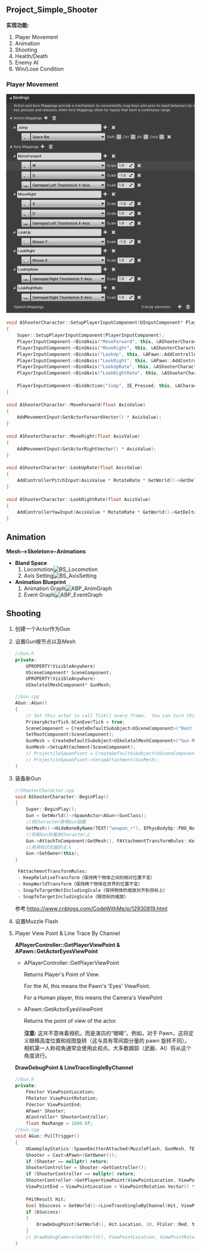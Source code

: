 ## Project_Simple_Shooter
**实现功能:**

1. Player Movement
2. Animation
3. Shooting
4. Health/Death
5. Enemy AI
6. Win/Lose Condition
   
### Player Movement

![InputSetting](https://raw.githubusercontent.com/Scorpiorl/Project_SimpleShooter/master/README_PICTURE/InputSetting_AddGamePad.png)

```C++
void AShooterCharacter::SetupPlayerInputComponent(UInputComponent* PlayerInputComponent)
{
	Super::SetupPlayerInputComponent(PlayerInputComponent);
	PlayerInputComponent->BindAxis("MoveForward", this, &AShooterCharacter::MoveForward);
	PlayerInputComponent->BindAxis("MoveRight", this, &AShooterCharacter::MoveRight);
	PlayerInputComponent->BindAxis("LookUp", this, &APawn::AddControllerPitchInput);
	PlayerInputComponent->BindAxis("LookRight", this, &APawn::AddControllerYawInput);
	PlayerInputComponent->BindAxis("LookUpRate", this, &AShooterCharacter::LookUpRate);
	PlayerInputComponent->BindAxis("LookRightRate", this, &AShooterCharacter::LookRightRate);
	
	PlayerInputComponent->BindAction("Jump", IE_Pressed, this, &ACharacter::Jump);
}

void AShooterCharacter::MoveForward(float AxisValue)
{
	AddMovementInput(GetActorForwardVector() * AxisValue);
}

void AShooterCharacter::MoveRight(float AxisValue)
{
	AddMovementInput(GetActorRightVector() * AxisValue);
}

void AShooterCharacter::LookUpRate(float AxisValue)
{
	AddControllerPitchInput(AxisValue * RotateRate * GetWorld()->GetDeltaSeconds());
}

void AShooterCharacter::LookRightRate(float AxisValue)
{
	AddControllerYawInput(AxisValue * RotateRate * GetWorld()->GetDeltaSeconds());
}
```
## Animation
**Mesh-->Skeleton<--Animations**
- **Bland Space**
	1. Locomotion![BS_Locomotion](https://raw.githubusercontent.com/Scorpiorl/UrealProject_SimpleShooter/master/README_PICTURE/BS_Locomotion.png)
	2. Axis Setting![BS_AxisSetting](https://raw.githubusercontent.com/Scorpiorl/UrealProject_SimpleShooter/master/README_PICTURE/BS_AxisSetting.png)
- **Animation Blueprint**
	1. Animation Graph![ABP_AnimGraph](https://raw.githubusercontent.com/Scorpiorl/UrealProject_SimpleShooter/master/README_PICTURE/ABP_AnimGraph.png)
	2. Event Graph![ABP_EventGraph](https://raw.githubusercontent.com/Scorpiorl/UrealProject_SimpleShooter/master/README_PICTURE/ABP_EventGraph.png)

## Shooting
1. 创建一个Actor作为Gun
2. 设置Gun根节点以及Mesh
	```C++
	//Gun.h
	private:
		UPROPERTY(VisibleAnywhere)
		USceneComponent* SceneComponent;
		UPROPERTY(VisibleAnywhere)
		USkeletalMeshComponent* GunMesh;
	```
	```C++
	//Gun.cpp
	AGun::AGun()
	{
		// Set this actor to call Tick() every frame.  You can turn this off to improve performance if you don't need it.
		PrimaryActorTick.bCanEverTick = true;
		SceneComponent = CreateDefaultSubobject<USceneComponent>("Root Component");
		SetRootComponent(SceneComponent);
		GunMesh = CreateDefaultSubobject<USkeletalMeshComponent>("Gun Mesh");
		GunMesh->SetupAttachment(SceneComponent);
		// ProjectileSpwanPiont = CreateDefaultSubobject<USceneComponent>("Projectile Spwan Piont");
		// ProjectileSpwanPiont->SetupAttachment(GunMesh);
	}
	```

3. 装备新Gun
	```C++
	//ShooterCharacter.cpp
	void AShooterCharacter::BeginPlay()
	{
		Super::BeginPlay();
		Gun = GetWorld()->SpawnActor<AGun>(GunClass);
		//将Character原有Gun隐藏
		GetMesh()->HideBoneByName(TEXT("weapon_r"), EPhysBodyOp::PBO_None);
		//将新Gun附着到Character上
		Gun->AttachToComponent(GetMesh(), FAttachmentTransformRules::KeepRelativeTransform, TEXT("weapon_rSocket"));
		//用来标识武器的主人
		Gun->SetOwner(this);
	}
	```
		FAttachmentTransformRules:
		- KeepRelativeTransform（保持两个物体之间的相对位置不变）
		- KeepWorldTransform（保持两个物体在世界的位置不变）
		- SnapToTargetNotIncludingScale（保持物体的缩放对齐到目标上）
		- SnapToTargetIncludingScale（随目标的缩放）
	参考:https://www.cnblogs.com/CodeWithMe/p/12930819.html

4. 设置Muzzle Flash
5. Player View Point & Line Trace By Channel

	**APlayerController::GetPlayerViewPoint & APawn::GetActorEyesViewPoint**

   - APlayerController::GetPlayerViewPoint
	
		Returns Player's Point of View. 

		For the AI, this means the Pawn's 'Eyes' ViewPoint. 

		For a Human player, this means the Camera's ViewPoint

   - APawn::GetActorEyesViewPoint
  	
		Returns the point of view of the actor.

		**注意:** 这并不意味着相机，而是演员的“眼睛”。例如，对于 Pawn，这将定义眼睛高度位置和视图旋转（这与具有零间距分量的 pawn 旋转不同）。相机第一人称视角通常会使用此视点。大多数跟踪（武器、AI）将从这个角度进行。
	
	**DrawDebugPoint & LineTraceSingleByChannel**
	```C++
	//Gun.h
	private:
		FVector ViewPointLocation;
		FRotator ViewPointRotation;
		FVector ViewPointEnd;
		APawn* Shooter;
		AController* ShooterController;
		float MaxRange = 1000.0f;
	//Gun.cpp
	void AGun::PullTrigger()
	{
		UGameplayStatics::SpawnEmitterAttached(MuzzleFlash, GunMesh, TEXT("MuzzleFlashSocket"));
		Shooter = Cast<APawn>(GetOwner());
		if (Shooter == nullptr) return;
		ShooterController = Shooter->GetController();
		if (ShooterController == nullptr) return;
		ShooterController->GetPlayerViewPoint(ViewPointLocation, ViewPointRotation);
		ViewPointEnd = ViewPointLocation + ViewPointRotation.Vector() * MaxRange;
		
		FHitResult Hit;
		bool bSuccess = GetWorld()->LineTraceSingleByChannel(Hit, ViewPointLocation, ViewPointEnd, ECollisionChannel::ECC_GameTraceChannel1);
		if (bSuccess)
		{
			DrawDebugPoint(GetWorld(), Hit.Location, 20, FColor::Red, true);
		}
		// DrawDebugCamera(GetWorld(), ViewPointLocation, ViewPointRotation, 90, 2, FColor::Red, true);
	}
	```

	


